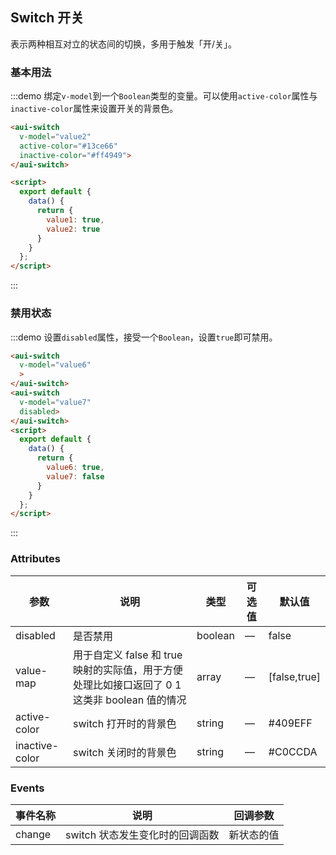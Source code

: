 ## Switch 开关

表示两种相互对立的状态间的切换，多用于触发「开/关」。

### 基本用法

:::demo 绑定`v-model`到一个`Boolean`类型的变量。可以使用`active-color`属性与`inactive-color`属性来设置开关的背景色。
```html
<aui-switch
  v-model="value2"
  active-color="#13ce66"
  inactive-color="#ff4949">
</aui-switch>

<script>
  export default {
    data() {
      return {
        value1: true,
        value2: true
      }
    }
  };
</script>
```
:::

### 禁用状态

:::demo 设置`disabled`属性，接受一个`Boolean`，设置`true`即可禁用。

```html
<aui-switch
  v-model="value6"
  >
</aui-switch>
<aui-switch
  v-model="value7"
  disabled>
</aui-switch>
<script>
  export default {
    data() {
      return {
        value6: true,
        value7: false
      }
    }
  };
</script>
```
:::


### Attributes

| 参数      | 说明    | 类型      | 可选值       | 默认值   |
|---------- |-------- |---------- |-------------  |-------- |
| disabled  | 是否禁用    | boolean   | — | false   |
| value-map  | 用于自定义 false 和 true 映射的实际值，用于方便处理比如接口返回了 0 1 这类非 boolean 值的情况    | array | — | [false,true] |
| active-color  | switch 打开时的背景色    | string   | — | #409EFF |
| inactive-color  | switch 关闭时的背景色    | string   | — | #C0CCDA |

### Events
| 事件名称      | 说明    | 回调参数      |
|---------- |-------- |---------- |
| change  | switch 状态发生变化时的回调函数    | 新状态的值 |
